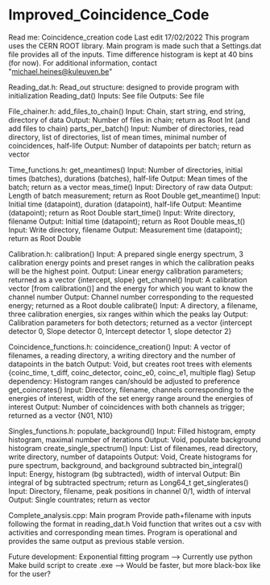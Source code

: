 # Improved_Coincidence_Code

Read me: Coincidence_creation code		Last edit 17/02/2022
This program uses the CERN ROOT library.
Main program is made such that a Settings.dat file provides all of the inputs.
Time difference histogram is kept at 40 bins (for now).
For additional information, contact "michael.heines@kuleuven.be"

Reading_dat.h:
Read_out structure: designed to provide program with initialization
Reading_dat()
	Inputs: See file
	Outputs: See file

File_chainer.h:
add_files_to_chain()
	Input:	Chain, start string, end string, directory of data
	Output:	Number of files in chain; return as Root Int (and add files to chain)
parts_per_batch()
	Input:	Number of directories, read directory, list of directories, list of mean times, minimal number of coincidences, half-life
	Output:	Number of datapoints per batch; return as vector

Time_functions.h:
get_meantimes()
	Input:	Number of directories, initial times (batches), durations (batches), half-life
	Output:	Mean times of the batch; return as a vector
meas_time()
	Input:	Directory of raw data
	Output:	Length of batch measurement; return as Root Double
get_meantime()
	Input:	Initial time (datapoint), duration (datapoint), half-life
	Output:	Meantime (datapoint); return as Root Double
start_time()
	Input:	Write directory, filename
	Output:	Initial time (datapoint); return as Root Double
meas_t()
	Input:	Write directory, filename
	Output:	Measurement time (datapoint); return as Root Double

Calibration.h:
calibration() 
	Input:	A prepared single energy spectrum, 3 calibration energy points and preset ranges in which the calibration peaks will be the highest point.
	Output:	Linear energy calibration parameters; returned as a vector {intercept, slope}
get_channel()
	Input:	A calibration vector [from calibration()] and the energy for which you want to know the channel number
	Output:	Channel number corresponding to the requested energy; returned as a Root double
calibrate()
	Input:	A directory, a filename, three calibration energies, six ranges within which the peaks lay
	Output:	Calibration parameters for both detectors; returned as a vector {intercept detector 0, Slope detector 0, Intercept detector 1, slope detector 2}

Coincidence_functions.h:
coincidence_creation()
	Input: 	A vector of filenames, a reading directory, a writing directory and the number of datapoints in the batch
	Output:	Void, but creates root trees with elements {coinc_time, t_diff, coinc_detector, coinc_e0, coinc_e1, multiple flag}
	Setup dependency: Histogram ranges can/should be adjusted to preference
get_coincrates()
	Input:	Directory, filename, channels corresponding to the energies of interest, width of the set energy range around the energies of interest
	Output:	Number of coincidences with both channels as trigger; returned as a vector {N01, N10}

Singles_functions.h:
populate_background()
	Input:	Filled histogram, empty histogram, maximal number of iterations
	Output:	Void, populate background histogram
create_single_spectrum()
	Input:	List of filenames, read directory, write directory, number of datapoints
	Output:	Void, Create histograms for pure spectrum, background, and background subtracted
bin_integral()
	Input:	Energy, histogram (bg subtracted), width of interval
	Output:	Bin integral of bg subtracted spectrum; return as Long64_t
get_singlerates()
	Input:	Directory, filename, peak positions in channel 0/1, width of interval
	Output:	Single countrates; return as vector


Complete_analysis.cpp:	Main program
Provide path+filename with inputs following the format in reading_dat.h
Void function that writes out a csv with activities and corresponding mean times.
Program is operational and provides the same output as previous stable version.

Future development:
Exponential fitting program --> Currently use python
Make build script to create .exe --> Would be faster, but more black-box like for the user?
